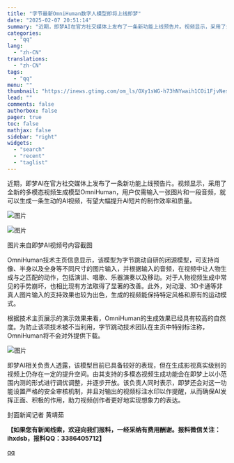 ```yaml
---
title: "字节最新OmniHuman数字人模型即将上线即梦"
date: "2025-02-07 20:51:14"
summary: "近期，即梦AI在官方社交媒体上发布了一条新功能上线预告片。视频显示，采用了全新的多模态视频生成模型O..."
categories:
  - "qq"
lang:
  - "zh-CN"
translations:
  - "zh-CN"
tags:
  - "qq"
menu: ""
thumbnail: "https://inews.gtimg.com/om_ls/OXy1sWG-h73hNYwaih1COi1FjvNesliv6Jhx-B7AII5EIAA_640360/0"
lead: ""
comments: false
authorbox: false
pager: true
toc: false
mathjax: false
sidebar: "right"
widgets:
  - "search"
  - "recent"
  - "taglist"
---
```


近期，即梦AI在官方社交媒体上发布了一条新功能上线预告片。视频显示，采用了全新的多模态视频生成模型OmniHuman，用户仅需输入一张图片和一段音频，就可以生成一条生动的AI视频，有望大幅提升AI短片的制作效率和质量。

![图片](https://inews.gtimg.com/news_bt/OjI5B_7nPEfrDmldGMKN9EwuT-SNuZ-WTnqPoI_2sY4fQAA/641)

![图片](https://inews.gtimg.com/news_bt/OJf-eMBzvFzATv3v2lCq5IG0hEKvTYJToA0xcOUMMbOO0AA/641)

图片来自即梦AI视频号内容截图

OmniHuman技术主页信息显示，该模型为字节跳动自研的闭源模型，可支持肖像、半身以及全身等不同尺寸的图片输入，并根据输入的音频，在视频中让人物生成与之匹配的动作，包括演讲、唱歌、乐器演奏以及移动。对于人物视频生成中常见的手势崩坏，也相比现有方法取得了显著的改善。此外，对动漫、3D卡通等非真人图片输入的支持效果也较为出色，生成的视频能保持特定风格和原有的运动模式。

根据技术主页展示的演示效果来看，OmniHuman的生成效果已经具有较高的自然度。为防止该项技术被不当利用，字节跳动技术团队在主页中特别标注称，OmniHuman将不会对外提供下载。

![图片](https://inews.gtimg.com/news_bt/OinhGkf3xtKSynNZ06TxQANKuEjv8pr3PHREzcLJDXZRoAA/641)

即梦AI相关负责人透露，该模型目前已具备较好的表现，但在生成影视真实级别的视频上仍存在一定的提升空间。由其支持的多模态视频生成功能会在即梦上以小范围内测的形式进行调优调整，并逐步开放。该负责人同时表示，即梦还会对这一功能设置严格的安全审核机制，并且对输出的视频标注水印以作提醒，从而确保AI发挥正面、积极的作用，助力视频创作者更好地实现想象力的表达。

封面新闻记者 黄靖茹

**【如果您有新闻线索，欢迎向我们报料，一经采纳有费用酬谢。报料微信关注：ihxdsb，报料QQ：3386405712】**

[qq](https://new.qq.com/rain/a/20250207A08NZ400)
